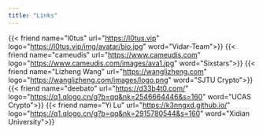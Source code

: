 ```yaml
---
title: "Links"
---
```

<style type="text/css">
.friendurl {
 text-decoration: none !important;
 color: black;
}

.myfriend {
 width: 56px !important;
 height: 56px !important;
 border-radius: 50%;
 border: 1px solid #ddd;
 padding: 2px;
 box-shadow: 1px 1px 1px rgba(0, 0, 0, 0.15);
 margin-top: 14px !important;
 margin-left: 14px !important;
 background-color: #fff;
}

.frienddiv {
 height: 92px;
 margin-top: 10px;
 width: 48%;
 display: inline-block !important;
 border-radius: 5px;
 background: rgba(255, 255, 255, 0.2);
 box-shadow: 4px 4px 2px 1px rgba(0, 0, 255, 0.2);
}

.frienddiv:hover {
 background: rgba(87, 142, 224, 0.15);
}

.frienddiv:hover .frienddivleft img {
 transition: 0.9s !important;
 -webkit-transition: 0.9s !important;
 -moz-transition: 0.9s !important;
 -o-transition: 0.9s !important;
 -ms-transition: 0.9s !important;
 transform: rotate(360deg) !important;
 -webkit-transform: rotate(360deg) !important;
 -moz-transform: rotate(360deg) !important;
 -o-transform: rotate(360deg) !important;
 -ms-transform: rotate(360deg) !important;
}

.frienddivleft {
 width: 92px;
 float: left;
}

.frienddivleft {
 margin-right: 2px;
}

.frienddivright {
 margin-top: 10px;
 margin-right: 18px;
}

.friendname {
 text-overflow: ellipsis;
 overflow: hidden;
 white-space: nowrap;
}

.friendinfo {
 text-overflow: ellipsis;
 overflow: hidden;
 white-space: nowrap;
}

@media screen and (max-width: 600px) {
 .friendinfo {
  display: none;
 }
 .frienddivleft {
  width: 84px;
  margin: auto;
 }
 .frienddivright {
  height: 100%;
  margin: auto;
  display: flex;
  align-items: center;
  justify-content: center;
 }
 .friendname {
  font-size: 14px;
 }
}

</style>
<!-- - [XDSEC](https://xdsec.org/)
- [L](https://l.xdsec.org/)
- [l0tus @ Vidar-Team](https://l0tus.vip)
- [cameudis @ Sixstars](https://www.cameudis.com)
- [Lizheng Wang @ SJTU](https://wanglizheng.com) -->

{{< friend name="l0tus" url="https://l0tus.vip" logo="https://l0tus.vip/img/avatar/bio.jpg" word="Vidar-Team">}}
{{< friend name="cameudis" url="https://www.cameudis.com" logo="https://www.cameudis.com/images/ava1.jpg" word="Sixstars">}}
{{< friend name="Lizheng Wang" url="https://wanglizheng.com" logo="https://wanglizheng.com/images/logo.png" word="SJTU Crypto">}}
{{< friend name="deebato" url="https://d33b4t0.com/" logo="https://q1.qlogo.cn/g?b=qq&nk=2546664446&s=160" word="UCAS Crypto">}}
{{< friend name="Yi Lu" url="https://k3nngxd.github.io/" logo="https://q1.qlogo.cn/g?b=qq&nk=2915780544&s=160" word="Xidian University">}}


